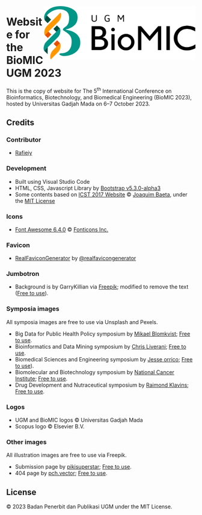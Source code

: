 <a href="http://biomic.ugm.ac.id"><img src="https://github.com/bppugm/biomic-2021/blob/main/images/logos/logo.svg" height="142px" align="right"></a>

# Website for the BioMIC UGM 2023

This is the copy of website for The 5<sup>th</sup> International Conference on Bioinformatics, Biotechnology, and Biomedical Engineering (BioMIC 2023), hosted by Universitas Gadjah Mada on 6–7 October 2023.

## Credits

### Contributor
+ [Rafieiy](https://github.com/davieiycode)

### Development

+ Built using Visual Studio Code
+ HTML, CSS, Javascript Library by [Bootstrap v5.3.0-alpha3](https://getbootstrap.com/docs/5.3)
+ Some contents based on [ICST 2017 Website](https://github.com/jaybaeta/icst-2017) © [Joaquim Baeta](https://github.com/jaybaeta/), under the [MIT License](https://github.com/jaybaeta/icst-2017/blob/master/LICENSE.md)

### Icons

+ [Font Awesome 6.4.0](https://fontawesome.com/docs/changelog/) © [Fonticons Inc.](https://fontawesome.com/license)

### Favicon

+ [RealFaviconGenerator](http://realfavicongenerator.net/) by [@realfavicongenerator](https://github.com/realfavicongenerator)

### Jumbotron
+ Background is by GarryKillian via [Freepik](https://www.freepik.com/free-vector/vector-abstract-colorful-graph-big-data-information-connection-visualization-social-network-financial-analysis-complex-databases-visual-information-complexity-clarification-intricate-data-cloud_23437747.htm); modified to remove the text ([Free to use](https://www.freepikcompany.com/privacy#priv-rights)).

### Symposia images
All symposia images are free to use via Unsplash and Pexels.
+ Big Data for Public Health Policy symposium by [Mikael Blomkvist](https://unsplash.com/photos/bD1bK7IUvd8); [Free to use](https://www.pexels.com/license/).
+ Bioinformatics and Data Mining symposium by [Chris Liverani](https://unsplash.com/photos/dBI_My696Rk); [Free to use](https://www.pexels.com/license/).
+ Biomedical Sciences and Engineering symposium by [Jesse orrico](https://unsplash.com/photos/rmWtVQN5RzU); [Free to use](https://unsplash.com/license)).
+ Biomolecular and Biotechnology symposium by [National Cancer Institute](https://unsplash.com/photos/p1zy6izFI0M); [Free to use](https://unsplash.com/license).
+ Drug Development and Nutraceutical symposium by [Raimond Klavins](https://unsplash.com/photos/n-7HTOiJPso); [Free to use](https://unsplash.com/license).

### Logos
+ UGM and BioMIC logos © Universitas Gadjah Mada
+ Scopus logo © Elsevier B.V.

### Other images
All illustration images are free to use via Freepik.
+ Submission page by [pikisuperstar](https://www.freepik.com/free-vector/hand-drawn-flat-design-people-waving-illustration_21559261.htm); [Free to use](https://www.freepikcompany.com/legal?_gl=1*1mzv534*fp_ga*NDY3NDMwMDk4LjE2ODA3MjU1NjI.*fp_ga_QWX66025LC*MTY4MDkyMzUzOS41LjEuMTY4MDkyMzU4My4xNi4wLjA.*_ga*NDY3NDMwMDk4LjE2ODA3MjU1NjI.*_ga_18B6QPTJPC*MTY4MDkyMzUzOS41LjAuMTY4MDkyMzU0Mi41Ny4wLjA.#nav-freepik-license).
+ 404 page by [pch.vector](https://www.freepik.com/free-vector/lab-assistants-doing-research_6974904.htm); [Free to use](https://www.freepikcompany.com/legal?_gl=1*1mzv534*fp_ga*NDY3NDMwMDk4LjE2ODA3MjU1NjI.*fp_ga_QWX66025LC*MTY4MDkyMzUzOS41LjEuMTY4MDkyMzU4My4xNi4wLjA.*_ga*NDY3NDMwMDk4LjE2ODA3MjU1NjI.*_ga_18B6QPTJPC*MTY4MDkyMzUzOS41LjAuMTY4MDkyMzU0Mi41Ny4wLjA.#nav-freepik-license).

## License

© 2023 Badan Penerbit dan Publikasi UGM under the MIT License.